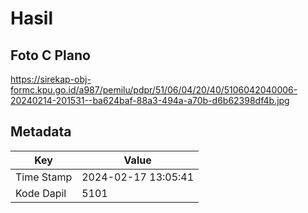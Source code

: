 # Hasil

## Foto C Plano

https://sirekap-obj-formc.kpu.go.id/a987/pemilu/pdpr/51/06/04/20/40/5106042040006-20240214-201531--ba624baf-88a3-494a-a70b-d6b62398df4b.jpg


## Metadata

| Key        | Value               |
| ---------- | ------------------- |
| Time Stamp | 2024-02-17 13:05:41 |
| Kode Dapil | 5101                |



